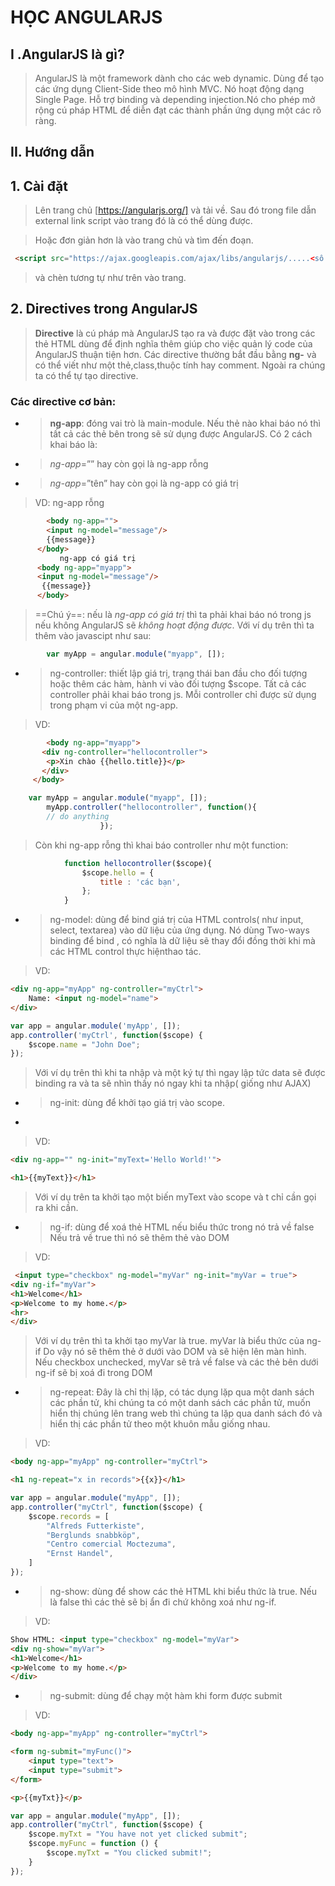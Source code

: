 
# HỌC ANGULARJS
## I .AngularJS là gì?
>AngularJS là một framework dành cho các web dynamic. Dùng để tạo các ứng dụng 
>Client-Side theo mô hình MVC. Nó hoạt động dạng Single Page. Hỗ trợ binding 
>và depending  injection.Nó cho phép mở rộng cú pháp HTML để diễn đạt các 
>thành phần ứng dụng một các rõ ràng.
## II. Hướng dẫn
## 1. Cài đặt
>Lên trang chủ [https://angularjs.org/] và tải  về. Sau đó trong file dẫn 
>external link script vào trang đó là có thể dùng được.

>Hoặc đơn giản hơn là vào trang chủ và tìm đến đoạn. 

```html
 <script src="https://ajax.googleapis.com/ajax/libs/angularjs/.....<số phiên bản>/angular.min.js"></script>
```

>và chèn tương tự như trên vào trang.

## 2. Directives trong AngularJS

> __Directive__ là cú pháp mà AngularJS tạo ra và được đặt vào trong các thẻ 
> HTML dùng để định nghĩa thêm giúp cho việc quản lý code của AngularJS thuận 
> tiện hơn. Các directive thường bắt đầu bằng  __ng-__ và có thể viết như một 
> thẻ,class,thuộc tính hay comment. Ngoài ra chúng ta có thể tự tạo directive.

### Các directive cơ bản:

* >__ng-app__:  đóng vai trò là main-module. Nếu thẻ nào khai báo nó thì tất cả 
  >các thẻ bên trong sẽ sử dụng được AngularJS. Có 2 cách khai báo là:

- >_ng-app_=”” hay còn gọi là ng-app rỗng
- >_ng-app_=”tên” hay còn gọi là ng-app có giá trị



>VD:
>ng-app rỗng

```html
        <body ng-app="">
        <input ng-model="message"/>
        {{message}}
      </body>
           ng-app có giá trị
      <body ng-app="myapp">
      <input ng-model="message"/>
       {{message}}
      </body> 
```
> ==Chú ý==: nếu là _ng-app có giá trị_ thì ta phải khai báo nó trong js nếu 
> không AngularJS sẽ _không hoạt động được_.
> Với ví dụ trên thì ta thêm vào javascipt như sau:

```javascript
        var myApp = angular.module("myapp", []);
```

* >ng-controller: thiết lập giá trị, trạng thái ban đầu cho đối tượng hoặc 
  >thêm các hàm, hành vi vào đối tượng $scope. Tất cả các controller phải khai 
  >báo trong js. Mỗi controller chỉ được sử dụng trong phạm vi của một ng-app.

>VD:

```html
        <body ng-app="myapp">
       <div ng-controller="hellocontroller">
        <p>Xin chào {{hello.title}}</p>
       </div>
     </body>
```

```javascript
    var myApp = angular.module("myapp", []);    
        myApp.controller("hellocontroller", function(){
        // do anything
                    });
```

>Còn khi ng-app rỗng thì khai báo controller như một function:

```javascript 
            function hellocontroller($scope){
                $scope.hello = {
                    title : 'các bạn',
                };
            }
```
* >ng-model: dùng để bind giá trị của HTML controls( như input, select, 
  >textarea) vào dữ liệu của ứng dụng. Nó dùng Two-ways binding để bind , có 
  >nghĩa là dữ liệu sẽ thay đổi đồng thời khi mà các HTML control thực 
  >hiệnthao tác. 

>VD:

```html
<div ng-app="myApp" ng-controller="myCtrl">
    Name: <input ng-model="name">
</div>
```


```javascript
var app = angular.module('myApp', []);
app.controller('myCtrl', function($scope) {
    $scope.name = "John Doe";
});
```

>Với ví dụ trên thì khi ta nhập và một ký tự thì ngay lập tức data sẽ được 
>binding ra và ta sẽ nhìn thấy nó ngay khi ta nhập( giống như AJAX) 

* >ng-init: dùng để khởi tạo giá trị vào scope.
* 
>VD:

```html
<div ng-app="" ng-init="myText='Hello World!'">

<h1>{{myText}}</h1>
```

>Với ví dụ trên ta khởi tạo một biến myText vào scope và t chỉ cần gọi ra khi 
>cần.

* >ng-if: dùng để xoá thẻ HTML nếu biểu thức trong nó trả về false
  >Nếu trả về true thì nó sẽ thêm thẻ vào DOM

>VD:

```html
 <input type="checkbox" ng-model="myVar" ng-init="myVar = true">
<div ng-if="myVar">
<h1>Welcome</h1>
<p>Welcome to my home.</p>
<hr>
</div>
```

>Với ví dụ trên thì ta khởi tạo myVar là true. myVar là biểu thức của ng-if
>Do vậy nó sẽ thêm thẻ ở dưới vào DOM và sẽ hiện lên màn hình. Nếu checkbox 
>unchecked, myVar sẽ trả về false và các thẻ bên dưới ng-if sẽ bị xoá đi trong 
>DOM

* >ng-repeat: Đây là chỉ thị lặp, có tác dụng lặp qua một danh sách các phần 
  >tử, khi chúng ta có một danh sách các phần tử, muốn hiển thị chúng lên 
  >trang web thì chúng ta lặp qua danh sách đó và hiển thị các phần tử theo 
  >một khuôn mẫu giống nhau. 

>VD: 

```html
<body ng-app="myApp" ng-controller="myCtrl">

<h1 ng-repeat="x in records">{{x}}</h1>

```
```javascript
var app = angular.module("myApp", []);
app.controller("myCtrl", function($scope) {
    $scope.records = [
        "Alfreds Futterkiste",
        "Berglunds snabbköp",
        "Centro comercial Moctezuma",
        "Ernst Handel",
    ]
});
```


* >ng-show: dùng để show các thẻ HTML khi biểu thức là true. Nếu là false thì 
  >các thẻ sẽ bị ẩn đi chứ không xoá  như ng-if.

>VD:

```html
Show HTML: <input type="checkbox" ng-model="myVar">
<div ng-show="myVar">
<h1>Welcome</h1>
<p>Welcome to my home.</p>
</div>
```

* >ng-submit: dùng để chạy một hàm khi form được submit

>VD:

```html
<body ng-app="myApp" ng-controller="myCtrl">

<form ng-submit="myFunc()">
    <input type="text">
    <input type="submit">
</form>

<p>{{myTxt}}</p>
```
```javascript
var app = angular.module("myApp", []);
app.controller("myCtrl", function($scope) {
    $scope.myTxt = "You have not yet clicked submit";
    $scope.myFunc = function () {
        $scope.myTxt = "You clicked submit!";
    }
});
```


